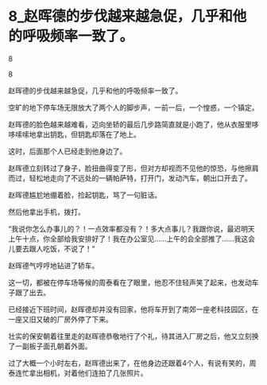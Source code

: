# 8_赵晖德的步伐越来越急促，几乎和他的呼吸频率一致了。

8

8

赵晖德的步伐越来越急促，几乎和他的呼吸频率一致了。

空旷的地下停车场无限放大了两个人的脚步声，一前一后，一个惶惑，一个镇定。

赵晖德的脸色越来越难看，迈向坐轿的最后几步路简直就是小跑了，他从衣服里哆哆嗦嗦地拿出钥匙，但钥匙却落在了地上。

这时，后面那个人已经走到他身边了。

赵晖德立刻转过了身子，脸扭曲得变了形，但对方却视而不见他的惊恐，与他擦肩而过，轻松地走向了不远处的一辆帕萨特，打开门，发动汽车，朝出口开去了。

赵晖德尴尬地绷着脸，捡起钥匙，骂了一句脏话。

然后他拿出手机，拨打。

“我说你怎么办事儿的？！一点效率都没有？！多大点事儿？我跟你说，最迟明天上午十点，你全部给我安排好了！我在办公室见……上午的会全部推了……我这会儿要去跟人吃饭，不说了！”

赵晖德气哼哼地钻进了轿车。

这一切，都被在停车场等候的周泰看在了眼里，他忍不住轻声笑了起来，也发动车子跟了出去。

已经接近下班时间，赵晖德却并没有回家，他将车开到了南郊一座老科技园区，在一座又旧又破的厂房外停了下来。

壮实的保安朝着往里走的赵晖德恭敬地行了个礼，待其进入厂房之后，他又立刻换了一副板子面孔朝着外面。

过了大概一个小时左右，赵晖德出来了，在他身边还跟着4个人，有说有笑的，周泰连忙拿出相机，对着他们连拍了几张照片。